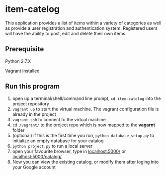 # item-catelog

This application  provides a list of items within a variety of categories as well as provide a user registration and authentication system. Registered users will have the ability to post, edit and delete their own items.

## Prerequisite
  Python 2.7.X
  
  Vagrant installed

## Run this program
  1.  open up a terminal/shell/command line prompt,  `cd item-catelog` into the project repository
  2. `vagrant up` to start the virtual machine. The vagrant configuration file is already in the project
  3. `vagrant ssh` to connect to the virtual machine
  4. `cd /vagrant/` to the project repo which is now mapped to the **vagarnt** folder
  5. (optional) if this is the first time you run, `python database_setup.py` to initialize an empty database for your catalog
  6. `python project.py` to run a local server
  7. open your favourite browser, type in [localhost:5000/](localhost:5000/) or [localhost:5000/catalog/](localhost:5000/catalog/)
  8. Now you can view the existing catalog, or modify them after loging into your Google account 
